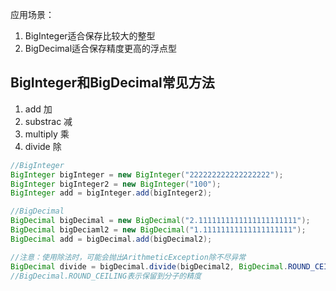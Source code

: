 应用场景：

1. BigInteger适合保存比较大的整型
2. BigDecimal适合保存精度更高的浮点型

## BigInteger和BigDecimal常见方法

1. add				加
2. substrac		减
3. multiply		乘
4. divide			除

```java
//BigInteger
BigInteger bigInteger = new BigInteger("222222222222222222");
BigInteger bigInteger2 = new BigInteger("100");
BigInteger add = bigInteger.add(bigInteger2);

//BigDecimal
BigDecimal bigDecimal = new BigDecimal("2.1111111111111111111111");
BigDecimal bigDeciaml2 = new BigDecimal("1.11111111111111111111");
BigDecimal add = bigDecimal.add(bigDecimal2);

//注意：使用除法时，可能会抛出ArithmeticException除不尽异常
BigDecimal divide = bigDecimal.divide(bigDecimal2, BigDecimal.ROUND_CEILING);
//BigDecimal.ROUND_CEILING表示保留到分子的精度
```
